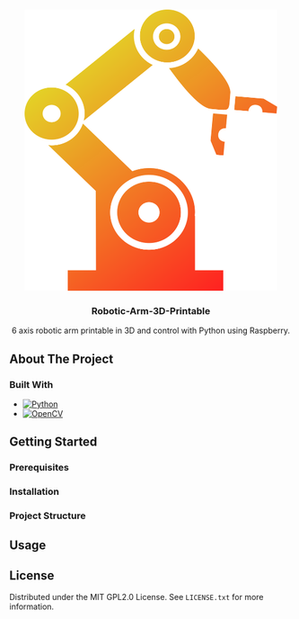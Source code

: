 <a name="readme-top"></a>

<br />
<div align="center">
  <a href="[https://github.com/AbimaelFranco/SignTranslator](https://github.com/AbimaelFranco/Robotic-Arm-3D-Printable)">
    <img src="Images/B2.png" alt="Logo" width="450" height="500">
  </a>

  <h3 align="center">Robotic-Arm-3D-Printable</h3>

  <p align="center">
    6 axis robotic arm printable in 3D and control with Python using Raspberry.
    
  </p>
</div>


## About The Project

### Built With

* [![Python][Python.js]][Python-url]
* [![OpenCV][OpenCV.js]][OpenCV-url]

<!-- GETTING STARTED -->
## Getting Started

### Prerequisites

### Installation

### Project Structure

<!-- USAGE EXAMPLES -->
## Usage


<!-- LICENSE -->
## License

Distributed under the MIT GPL2.0 License. See `LICENSE.txt` for more information.






[product-screenshot]: Pictures/Señas.png
[Python.js]: https://img.shields.io/badge/python-3670A0?style=for-the-badge&logo=python&logoColor=ffdd54
[Python-url]: https://www.python.org/
[OpenCV.js]: https://img.shields.io/badge/OpenCV-27338e?style=for-the-badge&logo=OpenCV&logoColor=white
[OpenCV-url]: https://opencv.org/
